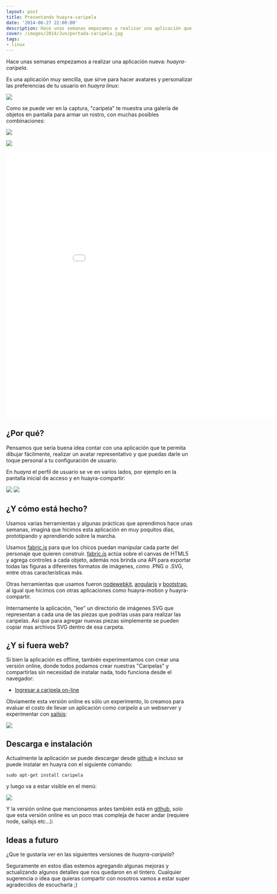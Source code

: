 ```yaml
---
layout: post
title: Presentando huayra-caripela
date: '2014-06-27 22:00:00'
description: Hace unas semanas empezamos a realizar una aplicación que sirve para hacer avatares y personalizar...
cover: /images/2014/Jun/portada-caripela.jpg
tags:
- linux
---
```


Hace unas semanas empezamos a realizar una aplicación nueva:  *huayra-caripela*.

Es una aplicación muy sencilla, que sirve para hacer avatares y personalizar las preferencias de tu usuario en *huayra linux*:


![](/images/2014/Jun/Caripela_2014_06_22_19_20_12_2014_06_22_19_20_24.jpg)


Como se puede ver en la captura, "caripela" te muestra una galería de objetos en pantalla para armar un rostro, con muchas posibles combinaciones:

![](/images/2014/Jun/Caripela_2014_06_22_18_44_52_2014_06_22_18_47_20.png)

![](/images/2014/Jun/Caripela_2014_06_22_18_50_45_2014_06_22_18_50_48.png)

<iframe width="960" height="720" src="//www.youtube.com/embed/B6qsvYkTTAA?rel=0" frameborder="0" allowfullscreen></iframe>


## ¿Por qué?

Pensamos que sería buena idea contar con una aplicación que te permita dibujar fácilmente, realizar un avatar representativo y que puedas darle un toque personal a tu configuración de usuario.

En *huayra* el perfíl de usuario se ve en varios lados, por ejemplo en la pantalla inicial de acceso y en huayra-compartir:

![](/images/2014/Jun/huayra_rc4__Running__2014_06_22_19_21_44_2014_06_22_19_22_17.png)
![](/images/2014/Jun/huayra_rc4__Running__2014_06_22_19_28_08_2014_06_22_19_28_27.png)



## ¿Y cómo está hecho?

Usamos varias herramientas y algunas prácticas que aprendimos hace unas semanas, imaginá que hicimos esta aplicación en muy poquitos días, prototipando y aprendiendo sobre la marcha.

Usamos [fabric.js](http://fabricjs.com/) para que los chicos puedan manipular cada parte del personaje que quieren construir. [fabric.js](http://fabricjs.com/)  actúa sobre el canvas de HTML5 y agrega controles a cada objeto, además nos brinda una API para exportar todas las figuras a diferentes formatos de imágenes, como .PNG o .SVG, entre otras características más.

Otras herramientas que usamos fueron [nodewebkit](https://github.com/rogerwang/node-webkit), [angularjs](https://angularjs.org/) y [bootstrap](http://getbootstrap.com/), al igual que hicimos con otras aplicaciones como huayra-motion y huayra-compartir.

Internamente la aplicación, "lee" un directorio de imágenes SVG que representan a cada una de las piezas que podrías usas para realizar las caripelas. Así que para agregar nuevas piezas simplemente se pueden copiar mas archivos SVG dentro de esa carpeta.

## ¿Y si fuera web?

Si bien la aplicación es offline, también experimentamos con crear una versión online, donde todos podamos crear nuestras "Caripelas" y compartirlas sin necesidad de instalar nada, todo funciona desde el navegador:

<ul>
<li><a href='http://dev-losersjuegos.com.ar:9599/' target='_black'>Ingresar a caripela on-line</a></li>
</ul>


Obviamente esta versión online es sólo un experimento, lo creamos para evaluar el costo de llevar un aplicación como *caripela* a un webserver y experimentar con [sailsjs](http://sailsjs.org/):

![](/images/2014/Jun/Caripela_2014_06_22_19_04_02_2014_06_22_19_04_06.png)


## Descarga e instalación

Actualmente la aplicación se puede descargar  desde [github](https://github.com/hugoruscitti/caripela) e incluso se puede instalar en huayra con el siguiente comando:

	sudo apt-get install caripela

y luego va a estar visible en el menú:

![](/images/2014/Jun/huayra_rc4__Running__2014_06_22_19_12_27_2014_06_22_19_12_55.png)

Y la versión online que mencionamos antes también está en [github](https://github.com/hugoruscitti/caripelaweb), solo que esta versión online es un poco mas compleja de hacer andar (requiere node, sailsjs etc...):

## Ideas a futuro

¿Que te gustaría ver en las siguientes versiones de *huayra-caripela*?

Seguramente en estos días estemos agregando algunas mejoras y actualizando algunos detalles que nos quedaron en el tintero. Cualquier sugerencia o idea que quieras compartir con nosotros vamos a estar super agradecidos de escucharla ;)
